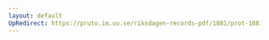 ```yaml
---
layout: default
UpRedirect: https://pruto.im.uu.se/riksdagen-records-pdf/1881/prot-1881--fk--016/prot-1881--fk--016_009.pdf
---
```


